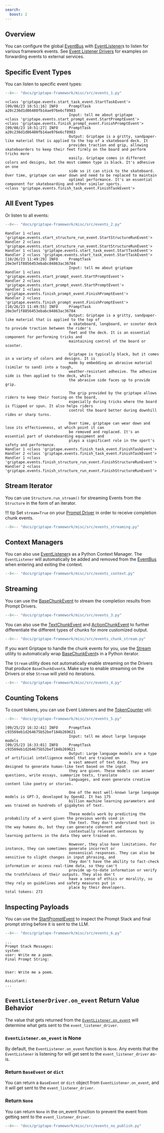 ```yaml
---
search:
  boost: 2
---
```


## Overview

You can configure the global [EventBus](../../reference/griptape/events/event_bus.md) with [EventListener](../../reference/griptape/events/event_listener.md)s to listen for various framework events.
See [Event Listener Drivers](../drivers/event-listener-drivers.md) for examples on forwarding events to external services.

## Specific Event Types

You can listen to specific event types:

```python
--8<-- "docs/griptape-framework/misc/src/events_1.py"
```

```
<class 'griptape.events.start_task_event.StartTaskEvent'>
[09/08/23 10:51:16] INFO     PromptTask a20c236d1d86480fb14ae976e6cf8983
                             Input: tell me about griptape
<class 'griptape.events.start_prompt_event.StartPromptEvent'>
<class 'griptape.events.finish_prompt_event.FinishPromptEvent'>
[09/08/23 10:51:27] INFO     PromptTask a20c236d1d86480fb14ae976e6cf8983
                             Output: Griptape is a gritty, sandpaper-like material that is applied to the top of a skateboard deck. It
                             provides traction and grip, allowing skateboarders to keep their feet firmly on the board and perform tricks more
                             easily. Griptape comes in different colors and designs, but the most common type is black. It's adhesive on one
                             side so it can stick to the skateboard. Over time, griptape can wear down and need to be replaced to maintain
                             optimal performance. It's an essential component for skateboarding and other similar sports.
<class 'griptape.events.finish_task_event.FinishTaskEvent'>
```

## All Event Types

Or listen to all events:

```python
--8<-- "docs/griptape-framework/misc/src/events_2.py"
```

```
Handler 1 <class 'griptape.events.start_structure_run_event.StartStructureRunEvent'>
Handler 2 <class 'griptape.events.start_structure_run_event.StartStructureRunEvent'>
Handler 1 <class 'griptape.events.start_task_event.StartTaskEvent'>
Handler 2 <class 'griptape.events.start_task_event.StartTaskEvent'>
[10/26/23 11:49:29] INFO     PromptTask 20e3ef1f8856453ebabc84863ac36784
                             Input: tell me about griptape
Handler 1 <class 'griptape.events.start_prompt_event.StartPromptEvent'>
Handler 2 <class 'griptape.events.start_prompt_event.StartPromptEvent'>
Handler 1 <class 'griptape.events.finish_prompt_event.FinishPromptEvent'>
Handler 2 <class 'griptape.events.finish_prompt_event.FinishPromptEvent'>
[10/26/23 11:49:55] INFO     PromptTask 20e3ef1f8856453ebabc84863ac36784
                             Output: Griptape is a gritty, sandpaper-like material that is applied to the top of
                             a skateboard, longboard, or scooter deck to provide traction between the rider's
                             feet and the deck. It is an essential component for performing tricks and
                             maintaining control of the board or scooter.

                             Griptape is typically black, but it comes in a variety of colors and designs. It is
                             made by embedding an abrasive material (similar to sand) into a tough,
                             weather-resistant adhesive. The adhesive side is then applied to the deck, while
                             the abrasive side faces up to provide grip.

                             The grip provided by the griptape allows riders to keep their footing on the board,
                             especially during tricks where the board is flipped or spun. It also helps riders
                             control the board better during downhill rides or sharp turns.

                             Over time, griptape can wear down and lose its effectiveness, at which point it can
                             be removed and replaced. It's an essential part of skateboarding equipment and
                             plays a significant role in the sport's safety and performance.
Handler 1 <class 'griptape.events.finish_task_event.FinishTaskEvent'>
Handler 2 <class 'griptape.events.finish_task_event.FinishTaskEvent'>
Handler 1 <class 'griptape.events.finish_structure_run_event.FinishStructureRunEvent'>
Handler 2 <class 'griptape.events.finish_structure_run_event.FinishStructureRunEvent'>
```

## Stream Iterator

You can use `Structure.run_stream()` for streaming Events from the `Structure` in the form of an iterator.

!!! tip
    Set `stream=True` on your [Prompt Driver](../drivers/prompt-drivers.md) in order to receive completion chunk events.

```python
--8<-- "docs/griptape-framework/misc/src/events_streaming.py"
```

## Context Managers

You can also use [EventListener](../../reference/griptape/events/event_listener.md)s as a Python Context Manager.
The `EventListener` will automatically be added and removed from the [EventBus](../../reference/griptape/events/event_bus.md) when entering and exiting the context.

```python
--8<-- "docs/griptape-framework/misc/src/events_context.py"
```

## Streaming

You can use the [BaseChunkEvent](../../reference/griptape/events/base_chunk_event.md) to stream the completion results from Prompt Drivers.

```python
--8<-- "docs/griptape-framework/misc/src/events_3.py"
```

You can also use the [TextChunkEvent](../../reference/griptape/events/text_chunk_event.md) and [ActionChunkEvent](../../reference/griptape/events/action_chunk_event.md) to further differentiate the different types of chunks for more customized output.

```python
--8<-- "docs/griptape-framework/misc/src/events_chunk_stream.py"
```

If you want Griptape to handle the chunk events for you, use the [Stream](../../reference/griptape/utils/stream.md) utility to automatically wrap
[BaseChunkEvent](../../reference/griptape/events/base_chunk_event.md)s in a Python iterator.

The `Stream` utility does not automatically enable streaming on the Drivers that produce `BaseChunkEvent`s.
Make sure to enable streaming on the Drivers or else `Stream` will yield no iterations.

```python
--8<-- "docs/griptape-framework/misc/src/events_4.py"
```

## Counting Tokens

To count tokens, you can use Event Listeners and the [TokenCounter](../../reference/griptape/utils/token_counter.md) util:

```python
--8<-- "docs/griptape-framework/misc/src/events_5.py"
```

```
[09/25/23 16:32:41] INFO     PromptTask c93569eb1d264675b52bef184b269621
                             Input: tell me about large language models
[09/25/23 16:33:01] INFO     PromptTask c93569eb1d264675b52bef184b269621
                             Output: Large language models are a type of artificial intelligence model that are trained on
                             a vast amount of text data. They are designed to generate human-like text based on the input
                             they are given. These models can answer questions, write essays, summarize texts, translate
                             languages, and even generate creative content like poetry or stories.

                             One of the most well-known large language models is GPT-3, developed by OpenAI. It has 175
                             billion machine learning parameters and was trained on hundreds of gigabytes of text.

                             These models work by predicting the probability of a word given the previous words used in
                             the text. They don't understand text in the way humans do, but they can generate coherent and
                             contextually relevant sentences by learning patterns in the data they were trained on.

                             However, they also have limitations. For instance, they can sometimes generate incorrect or
                             nonsensical responses. They can also be sensitive to slight changes in input phrasing, and
                             they don't have the ability to fact-check information or access real-time data, so they can't
                             provide up-to-date information or verify the truthfulness of their outputs. They also don't
                             have a sense of ethics or morality, so they rely on guidelines and safety measures put in
                             place by their developers.
total tokens: 273
```

## Inspecting Payloads

You can use the [StartPromptEvent](../../reference/griptape/events/start_prompt_event.md) to inspect the Prompt Stack and final prompt string before it is sent to the LLM.

```python
--8<-- "docs/griptape-framework/misc/src/events_6.py"
```

```
...
Prompt Stack Messages:
system:
user: Write me a poem.
Final Prompt String:


User: Write me a poem.

Assistant:
...
```

## `EventListenerDriver.on_event` Return Value Behavior

The value that gets returned from the [`EventListener.on_event`](../../reference/griptape/events/event_listener.md#griptape.events.event_listener.EventListener.on_event) will determine what gets sent to the `event_listener_driver`.

### `EventListener.on_event` is None

By default, the `EventListener.on_event` function is `None`. Any events that the `EventListener` is listening for will get sent to the `event_listener_driver` as-is.

### Return `BaseEvent` or `dict`

You can return a `BaseEvent` or `dict` object from `EventListener.on_event`, and it will get sent to the `event_listener_driver`.

### Return `None`

You can return `None` in the on_event function to prevent the event from getting sent to the `event_listener_driver`.

```python
--8<-- "docs/griptape-framework/misc/src/events_no_publish.py"
```
